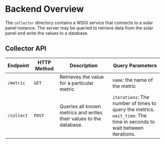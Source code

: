 # Backend Overview

The `collector` directory contains a WSGI service that connects to a solar panel instance. The server may be queried to retrieve data from the solar panel and write the values to a database.


## Collector API
| Endpoint  | HTTP Method | Description | Query Parameters |
| --------  | ----------- | ----------- | ---------------- |
| `/metric`  | `GET`  | Retrieves the value for a particular metric | `name`: the name of the metric |
| `/collect`  | `POST`  | Queries all known metrics and writes their values to the database. | `iterations`:  The number of times to query the metrics. <br> `wait_time`: The time in seconds to wait between iterations.|
